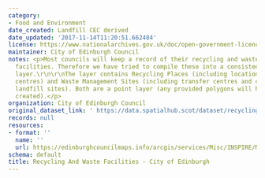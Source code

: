 ```yaml
---
category:
- Food and Environment
date_created: Landfill CEC derived
date_updated: '2017-11-14T11:20:51.662484'
license: https://www.nationalarchives.gov.uk/doc/open-government-licence/version/3/
maintainer: City of Edinburgh Council
notes: <p>Most councils will keep a record of their recycling and waste management
  facilities. Therefore we have tried to compile these into a consistent national
  layer.\r\n\r\nThe layer contains Recycling Places (including locations of bins and
  centres) and Waste Management Sites (including transfer centres and current/historic
  landfill sites). Both are a point layer (any provided polygons will have a centroid
  created).</p>
organization: City of Edinburgh Council
original_dataset_link: ' https://data.spatialhub.scot/dataset/recycling_and_waste_facilities-ce'
records: null
resources:
- format: ''
  name: ''
  url: https://edinburghcouncilmaps.info/arcgis/services/Misc/INSPIRE/MapServer/WFSServer?
schema: default
title: Recycling And Waste Facilities - City of Edinburgh
---
```

